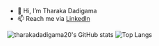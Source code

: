 - 👋 Hi, I’m Tharaka Dadigama
- 📫 Reach me via [Linkedln](https://www.linkedin.com/in/tharaka-dadigama-96133b196/)


![tharakadadigama20's GitHub stats](https://github-readme-stats.vercel.app/api?username=tharakadadigama20&show_icons=true&theme=merko&count_private=true)
![Top Langs](https://github-readme-stats.vercel.app/api/top-langs/?username=tharakadadigama20&layout=compact) 
<br/>

